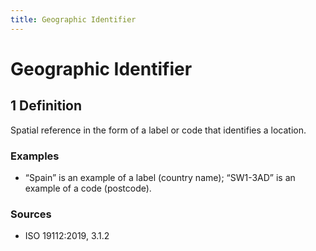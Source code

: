```yaml
---
title: Geographic Identifier
---
```


# Geographic Identifier

## 1 Definition

Spatial reference in the form of a label or code that identifies a location.

### Examples 
- “Spain” is an example of a label (country name); “SW1-3AD” is an example of a code (postcode).

### Sources
- ISO 19112:2019, 3.1.2
